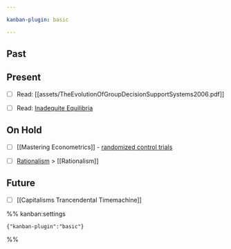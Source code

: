 ```yaml
---

kanban-plugin: basic

---
```


## Past



## Present

- [ ] Read: [[assets/TheEvolutionOfGroupDecisionSupportSystems2006.pdf]]
- [ ] Read: [Inadequite Equilibria](https://equilibriabook.com/inadequacy-and-modesty/)


## On Hold

- [ ] [[Mastering Econometrics]] - [randomized control trials](https://mru.org/courses/mastering-econometrics/how-read-economics-research-papers-randomized-controlled-trials-rcts)
- [ ] [Rationalism](http://www.hpmor.com/chapter/29) > [[Rationalism]]


## Future

- [ ] [[Capitalisms Trancendental Timemachine]]




%% kanban:settings
```
{"kanban-plugin":"basic"}
```
%%